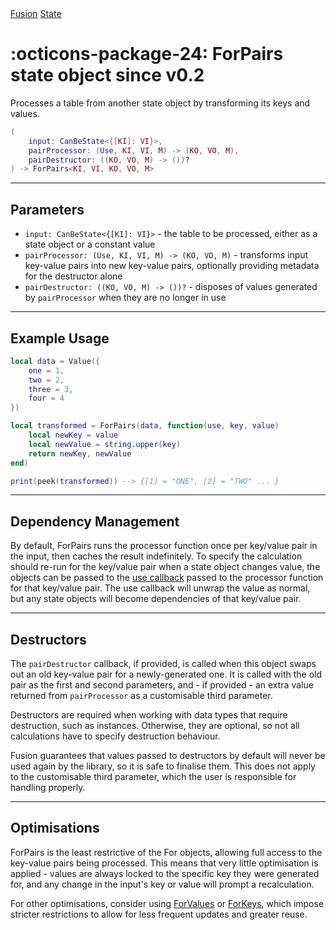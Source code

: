 <nav class="fusiondoc-api-breadcrumbs">
	<a href="../..">Fusion</a>
	<a href="..">State</a>
</nav>

<h1 class="fusiondoc-api-header" markdown>
	<span class="fusiondoc-api-icon" markdown>:octicons-package-24:</span>
	<span class="fusiondoc-api-name">ForPairs</span>
	<span class="fusiondoc-api-pills">
		<span class="fusiondoc-api-pill-type">state object</span>
		<span class="fusiondoc-api-pill-since">since v0.2</span>
	</span>
</h1>

Processes a table from another state object by transforming its keys and values.

```Lua
(
	input: CanBeState<{[KI]: VI}>,
	pairProcessor: (Use, KI, VI, M) -> (KO, VO, M),
	pairDestructor: ((KO, VO, M) -> ())?
) -> ForPairs<KI, VI, KO, VO, M>
```

-----

## Parameters

- `input: CanBeState<{[KI]: VI}>` - the table to be processed, either as a state
object or a constant value
- `pairProcessor: (Use, KI, VI, M) -> (KO, VO, M)` - transforms input key-value
pairs into new key-value pairs, optionally providing metadata for the destructor
alone
- `pairDestructor: ((KO, VO, M) -> ())?` - disposes of values generated by
`pairProcessor` when they are no longer in use

-----

## Example Usage

```Lua
local data = Value({
	one = 1,
	two = 2,
	three = 3,
	four = 4
})

local transformed = ForPairs(data, function(use, key, value)
	local newKey = value
	local newValue = string.upper(key)
	return newKey, newValue
end)

print(peek(transformed)) --> {[1] = "ONE", [2] = "TWO" ... }
```

-----

## Dependency Management

By default, ForPairs runs the processor function once per key/value pair in the
input, then caches the result indefinitely. To specify the calculation should
re-run for the key/value pair when a state object changes value, the objects can
be passed to the [use callback](./use.md) passed to the processor function for
that key/value pair. The use callback will unwrap the value as normal, but any
state objects will become dependencies of that key/value pair.

-----

## Destructors

The `pairDestructor` callback, if provided, is called when this object swaps
out an old key-value pair for a newly-generated one. It is called with the old
pair as the first and second parameters, and - if provided - an extra value
returned from `pairProcessor` as a customisable third parameter.

Destructors are required when working with data types that require destruction,
such as instances. Otherwise, they are optional, so not all calculations have to
specify destruction behaviour.

Fusion guarantees that values passed to destructors by default will never be
used again by the library, so it is safe to finalise them. This does not apply
to the customisable third parameter, which the user is responsible for handling
properly.

-----

## Optimisations

ForPairs is the least restrictive of the For objects, allowing full access to
the key-value pairs being processed. This means that very little optimisation is
applied - values are always locked to the specific key they were generated for,
and any change in the input's key or value will prompt a recalculation.

For other optimisations, consider using [ForValues](../forvalues) or
[ForKeys](../forkeys), which impose stricter restrictions to allow for less
frequent updates and greater reuse.